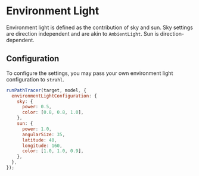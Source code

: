 # Environment Light

Environment light is defined as the contribution of sky and sun. Sky settings are direction independent and are akin to `AmbientLight`. Sun is direction-dependent.

## Configuration

To configure the settings, you may pass your own environment light configuration to `strahl`.

```js title="strahlConfiguration.js"
runPathTracer(target, model, {
  environmentLightConfiguration: {
    sky: {
      power: 0.5,
      color: [0.8, 0.8, 1.0],
    },
    sun: {
      power: 1.0,
      angularSize: 35,
      latitude: 40,
      longitude: 160,
      color: [1.0, 1.0, 0.9],
    },
  },
});
```
